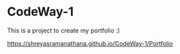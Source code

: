 # CodeWay-1
This is a project to create my portfolio :)

https://shreyasramanathana.github.io/CodeWay-1/Portfolio
